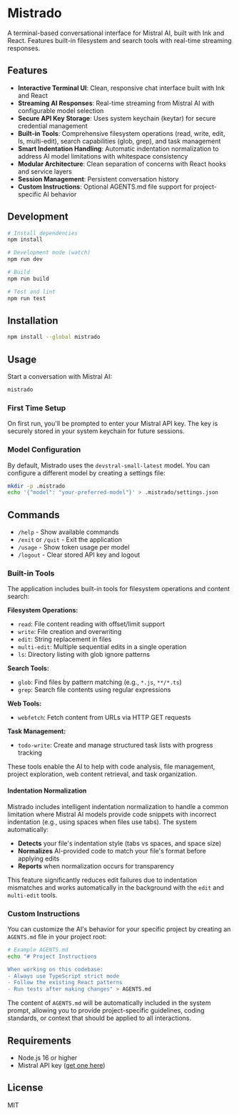 # Mistrado

A terminal-based conversational interface for Mistral AI, built with Ink and React. Features built-in filesystem and search tools with real-time streaming responses.

## Features

- **Interactive Terminal UI**: Clean, responsive chat interface built with Ink and React
- **Streaming AI Responses**: Real-time streaming from Mistral AI with configurable model selection
- **Secure API Key Storage**: Uses system keychain (keytar) for secure credential management
- **Built-in Tools**: Comprehensive filesystem operations (read, write, edit, ls, multi-edit), search capabilities (glob, grep), and task management
- **Smart Indentation Handling**: Automatic indentation normalization to address AI model limitations with whitespace consistency
- **Modular Architecture**: Clean separation of concerns with React hooks and service layers
- **Session Management**: Persistent conversation history
- **Custom Instructions**: Optional AGENTS.md file support for project-specific AI behavior

## Development

```bash
# Install dependencies
npm install

# Development mode (watch)
npm run dev

# Build
npm run build

# Test and lint
npm run test
```

## Installation

```bash
npm install --global mistrado
```

## Usage

Start a conversation with Mistral AI:

```bash
mistrado
```

### First Time Setup

On first run, you'll be prompted to enter your Mistral API key. The key is securely stored in your system keychain for future sessions.

### Model Configuration

By default, Mistrado uses the `devstral-small-latest` model. You can configure a different model by creating a settings file:

```bash
mkdir -p .mistrado
echo '{"model": "your-preferred-model"}' > .mistrado/settings.json
```

## Commands

- `/help` - Show available commands
- `/exit` or `/quit` - Exit the application
- `/usage` - Show token usage per model
- `/logout` - Clear stored API key and logout

### Built-in Tools

The application includes built-in tools for filesystem operations and content search:

**Filesystem Operations:**

- `read`: File content reading with offset/limit support
- `write`: File creation and overwriting
- `edit`: String replacement in files
- `multi-edit`: Multiple sequential edits in a single operation
- `ls`: Directory listing with glob ignore patterns

**Search Tools:**

- `glob`: Find files by pattern matching (e.g., `*.js`, `**/*.ts`)
- `grep`: Search file contents using regular expressions

**Web Tools:**

- `webfetch`: Fetch content from URLs via HTTP GET requests

**Task Management:**

- `todo-write`: Create and manage structured task lists with progress tracking

These tools enable the AI to help with code analysis, file management, project exploration, web content retrieval, and task organization.

#### Indentation Normalization

Mistrado includes intelligent indentation normalization to handle a common limitation where Mistral AI models provide code snippets with incorrect indentation (e.g., using spaces when files use tabs). The system automatically:

- **Detects** your file's indentation style (tabs vs spaces, and space size)
- **Normalizes** AI-provided code to match your file's format before applying edits
- **Reports** when normalization occurs for transparency

This feature significantly reduces edit failures due to indentation mismatches and works automatically in the background with the `edit` and `multi-edit` tools.

### Custom Instructions

You can customize the AI's behavior for your specific project by creating an `AGENTS.md` file in your project root:

```bash
# Example AGENTS.md
echo "# Project Instructions

When working on this codebase:
- Always use TypeScript strict mode
- Follow the existing React patterns
- Run tests after making changes" > AGENTS.md
```

The content of `AGENTS.md` will be automatically included in the system prompt, allowing you to provide project-specific guidelines, coding standards, or context that should be applied to all interactions.

## Requirements

- Node.js 16 or higher
- Mistral API key ([get one here](https://console.mistral.ai/))

## License

MIT
